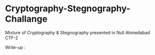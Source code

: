 # Cryptography-Stegnography-Challange

Mixture of Cryptography & Stegnography presented in Null Ahmedabad CTF-2

Write-up : 
